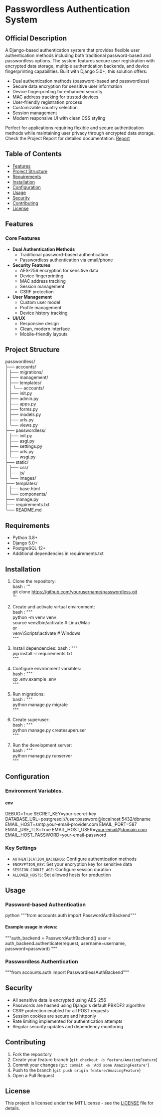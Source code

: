 ﻿# Passwordless Authentication System

## Official Description
A Django-based authentication system that provides flexible user authentication methods including both traditional password-based and passwordless options. The system features secure user registration with encrypted data storage, multiple authentication backends, and device fingerprinting capabilities. Built with Django 5.0+, this solution offers:

- Dual authentication methods (password-based and passwordless)
- Secure data encryption for sensitive user information
- Device fingerprinting for enhanced security
- MAC address tracking for trusted devices
- User-friendly registration process
- Customizable country selection
- Session management
- Modern responsive UI with clean CSS styling

Perfect for applications requiring flexible and secure authentication methods while maintaining user privacy through encrypted data storage.   
Check the Project Report for detailed documentation.  [Report](https://github.com/MBA-01/PasswordlessAuthentication/blob/b770deb00a4b80deb58e421bcac9d33cf0d4751d/Passwordless%20Authentication%20Report.pdf)


## Table of Contents
- [Features](#features)
- [Project Structure](#project-structure)
- [Requirements](#requirements)
- [Installation](#installation)
- [Configuration](#configuration)
- [Usage](#usage)
- [Security](#security)
- [Contributing](#contributing)
- [License](#license)

## Features
### Core Features
- **Dual Authentication Methods**
  - Traditional password-based authentication
  - Passwordless authentication via email/phone
- **Security Features**
  - AES-256 encryption for sensitive data
  - Device fingerprinting
  - MAC address tracking
  - Session management
  - CSRF protection
- **User Management**
  - Custom user model
  - Profile management
  - Device history tracking
- **UI/UX**
  - Responsive design
  - Clean, modern interface
  - Mobile-friendly layouts

## Project Structure
  
passwordless/  
├── accounts/  
│ ├── migrations/  
│ ├── management/  
│ ├── templates/  
│ │ └── accounts/  
│ ├── init.py  
│ ├── admin.py  
│ ├── apps.py  
│ ├── forms.py  
│ ├── models.py  
│ ├── urls.py  
│ └── views.py  
├── passwordless/  
│ ├── init.py  
│ ├── asgi.py  
│ ├── settings.py  
│ ├── urls.py  
│ └── wsgi.py  
├── static/  
│ ├── css/  
│ ├── js/  
│ └── images/  
├── templates/  
│ ├── base.html  
│ └── components/  
├── manage.py  
├── requirements.txt  
└── README.md  
  

## Requirements
- Python 3.8+
- Django 5.0+
- PostgreSQL 12+
- Additional dependencies in requirements.txt

## Installation
1. Clone the repository:     
    bash : '''  
            git clone https://github.com/yourusername/passwordless.git   
           '''   
2. Create and activate virtual environment:   
    bash : """     
            python -m venv venv  
            source venv/bin/activate # Linux/Mac   
            or     
            venv\Scripts\activate # Windows   
           """

3. Install dependencies:
    bash : """     
            pip install -r requirements.txt   
           """  
 
4. Configure environment variables:    
    bash : """     
        cp .env.example .env  
           """   

5. Run migrations:   
    bash : """     
python manage.py migrate   
           """   

6. Create superuser:   
    bash : """     
        python manage.py createsuperuser  
           """   

7. Run the development server:  
    bash : """      
        python manage.py runserver  
           """   
## Configuration
### Environment Variables.


#### env 

DEBUG=True
SECRET_KEY=your-secret-key
DATABASE_URL=postgresql://user:password@localhost:5432/dbname
EMAIL_HOST=smtp.your-email-provider.com
EMAIL_PORT=587
EMAIL_USE_TLS=True
EMAIL_HOST_USER=your-email@domain.com
EMAIL_HOST_PASSWORD=your-email-password


### Key Settings
- `AUTHENTICATION_BACKENDS`: Configure authentication methods
- `ENCRYPTION_KEY`: Set your encryption key for sensitive data
- `SESSION_COOKIE_AGE`: Configure session duration
- `ALLOWED_HOSTS`: Set allowed hosts for production

## Usage
### Password-based Authentication

python
"""from accounts.auth import PasswordAuthBackend"""

#### Example usage in views:

"""auth_backend = PasswordAuthBackend()
user = auth_backend.authenticate(request, username=username, password=password)
"""

### Passwordless Authentication

"""from accounts.auth import PasswordlessAuthBackend"""


## Security
- All sensitive data is encrypted using AES-256
- Passwords are hashed using Django's default PBKDF2 algorithm
- CSRF protection enabled for all POST requests
- Session cookies are secure and httponly
- Rate limiting implemented for authentication attempts
- Regular security updates and dependency monitoring

## Contributing
1. Fork the repository
2. Create your feature branch (`git checkout -b feature/AmazingFeature`)
3. Commit your changes (`git commit -m 'Add some AmazingFeature'`)
4. Push to the branch (`git push origin feature/AmazingFeature`)
5. Open a Pull Request

## License
This project is licensed under the MIT License - see the [LICENSE](LICENSE) file for details.


